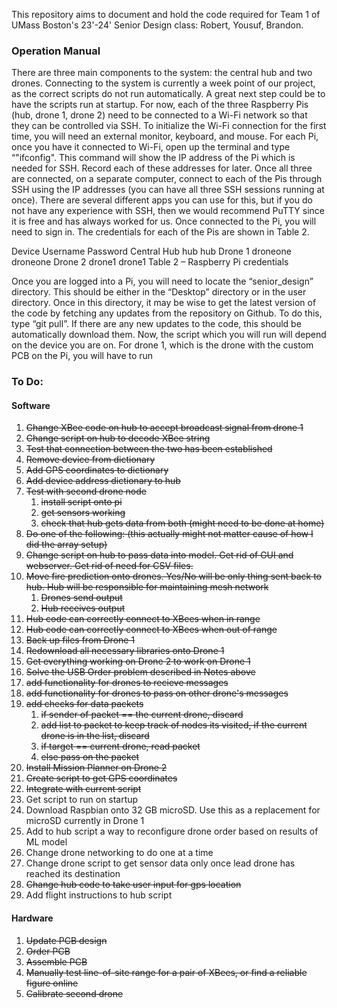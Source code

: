 This repository aims to document and hold the code required for Team 1 of UMass Boston's 23'-24' Senior Design class: Robert, Yousuf, Brandon.

### Operation Manual
There are three main components to the system: the central hub and two drones. Connecting to the system is currently a week point of our project, as the correct scripts do not run automatically. A great next step could be to have the scripts run at startup. For now, each of the three Raspberry Pis (hub, drone 1, drone 2) need to be connected to a Wi-Fi network so that they can be controlled via SSH. To initialize the Wi-Fi connection for the first time, you will need an external monitor, keyboard, and mouse. 
For each Pi, once you have it connected to Wi-Fi, open up the terminal and type “"ifconfig". This command will show the IP address of the Pi which is needed for SSH. Record each of these addresses for later. Once all three are connected, on a separate computer, connect to each of the Pis through SSH using the IP addresses (you can have all three SSH sessions running at once). There are several different apps you can use for this, but if you do not have any experience with SSH, then we would recommend PuTTY since it is free and has always worked for us. Once connected to the Pi, you will need to sign in. The credentials for each of the Pis are shown in Table 2.

Device	Username	Password
Central Hub	hub	hub
Drone 1	droneone	droneone
Drone 2	drone1	drone1
Table 2 – Raspberry Pi credentials

Once you are logged into a Pi, you will need to locate the “senior_design” directory. This should be either in the “Desktop” directory or in the user directory. Once in this directory, it may be wise to get the latest version of the code by fetching any updates from the repository on Github. To do this, type “git pull”. If there are any new updates to the code, this should be automatically download them. 
Now, the script which you will run will depend on the device you are on. For drone 1, which is the drone with the custom PCB on the Pi, you will have to run


### To Do:

#### Software
1) ~~Change XBee code on hub to accept broadcast signal from drone 1~~
2) ~~Change script on hub to decode XBee string~~
3) ~~Test that connection between the two has been established~~
4) ~~Remove device from dictionary~~
5) ~~Add GPS coordinates to dictionary~~
6) ~~Add device address dictionary to hub~~
7) ~~Test with second drone node~~
	1) ~~install script onto pi~~
	2) ~~get sensors working~~
	3) ~~check that hub gets data from both (might need to be done at home)~~
8) ~~Do one of the following: (this actually might not matter cause of how I did the array setup)~~
9) ~~Change script on hub to pass data into model. Get rid of GUI and webserver. Get rid of need for CSV files.~~
10) ~~Move fire prediction onto drones. Yes/No will be only thing sent back to hub. Hub will be responsible for maintaining mesh network~~
	1) ~~Drones send output~~
	2) ~~Hub receives output~~
11) ~~Hub code can correctly connect to XBees when in range~~
12) ~~Hub code can correctly connect to XBees when out of range~~
13) ~~Back up files from Drone 1~~
14) ~~Redownload all necessary libraries onto Drone 1~~
15) ~~Get everything working on Drone 2 to work on Drone 1~~
16) ~~Solve the USB Order problem described in Notes above~~
17) ~~add functionality for drones to recieve messages~~
18) ~~add functionality for drones to pass on other drone's messages~~
19) ~~add checks for data packets~~
	1) ~~if sender of packet == the current drone, discard~~
	2) ~~add list to packet to keep track of nodes its visited, if the current drone is in the list, discard~~
	3) ~~if target == current drone, read packet~~
	4) ~~else pass on the packet~~
20) ~~Install Mission Planner on Drone 2~~
21) ~~Create script to get GPS coordinates~~
22) ~~Integrate with current script~~
23) Get script to run on startup
24) Download Raspbian onto 32 GB microSD. Use this as a replacement for microSD currently in Drone 1
25) Add to hub script a way to reconfigure drone order based on results of ML model
26) Change drone networking to do one at a time
27) Change drone script to get sensor data only once lead drone has reached its destination
28) ~~Change hub code to take user input for gps location~~
29) Add flight instructions to hub script
#### Hardware
1) ~~Update PCB design~~
2) ~~Order PCB~~
3) ~~Assemble PCB~~
4) ~~Manually test line-of-site range for a pair of XBees, or find a reliable figure online~~
5) ~~Calibrate second drone~~

